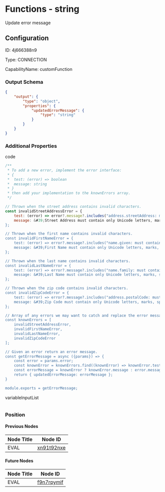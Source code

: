 # Functions - string 
Update error message
## Configuration
ID:  4j666388n9

Type: CONNECTION 

CapabilityName: customFunction





### Output Schema
``` json 
{
	"output": {
		"type": "object",
		"properties": {
			"updatedErrorMessage": {
				"type": "string"
			}
		}
	}
} 
```

### Additional Properties
code
```js 
/**
 * To add a new error, implement the error interface: 
 * {
 *  test: (error) => boolean
 *  message: string
 * }
 * then add your implementation to the knownErrors array.
 */

// Thrown when the street address contains invalid characters.
const invalidStreetAddressError = {
	test: (error) => error?.message?.includes("address.streetAddress: must match"),
	message: &#39;Street Address must contain only Unicode letters, marks, numbers, spaces, or punctuation (except $, &#43;, <, =, >, ^, `, |, ~)&#39;
};

// Thrown when the first name contains invalid characters.
const invalidFirstNameError = {
	test: (error) => error?.message?.includes("name.given: must contain only"),
	message: &#39;First Name must contain only Unicode letters, marks, spaces, dots, apostrophes, or hyphens&#39;
};

// Thrown when the last name contains invalid characters.
const invalidLastNameError = {
	test: (error) => error?.message?.includes("name.family: must contain only"),
	message: &#39;Last Name must contain only Unicode letters, marks, spaces, dots, apostrophes, or hyphens&#39;
};

// Thrown when the zip code contains invalid characters.
const invalidZipCodeError = {
	test: (error) => error?.message?.includes("address.postalCode: must contain only "),
	message: &#39;Zip Code must contain only Unicode letters, marks, spaces, dots, apostrophes, or hyphens&#39;
};

// Array of any errors we may want to catch and replace the error message for.
const knownErrors = [
	invalidStreetAddressError,
	invalidFirstNameError,
	invalidLastNameError,
	invalidZipCodeError
];

// Given an error return an error message.
const getErrorMessage = async ({params}) => {
	const error = params.error;
	const knownError = knownErrors.find((knownError) => knownError.test(error));
	const errorMessage = knownError ? knownError.message : error.message;
	return { updatedErrorMessage: errorMessage };
}

module.exports = getErrorMessage;
```


variableInputList
```
```





### Position

#### Previous Nodes
| Node Title | Node ID |
| :------------- | ------------ |
| EVAL | [xn91t92nxe](./xn91t92nxe.md) | 
 
 #### Future Nodes
| Node Title | Node ID |
| :------------- | ------------ |
| EVAL |[f9n7rpymif](./f9n7rpymif.md) | 